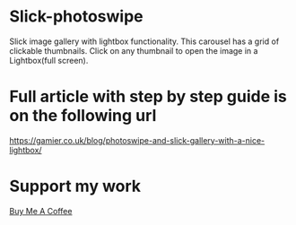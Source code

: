 # Slick-photoswipe
Slick image gallery with lightbox functionality. This carousel has a grid of clickable thumbnails. Click on any thumbnail to open the image in a Lightbox(full screen).

# Full article with step by step guide is on the following url
https://gamier.co.uk/blog/photoswipe-and-slick-gallery-with-a-nice-lightbox/

# Support my work
[Buy Me A Coffee](https://www.buymeacoffee.com/zLbATnCyB)
